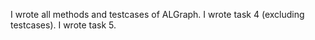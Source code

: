 I wrote all methods and testcases of ALGraph.
I wrote task 4 (excluding testcases).
I wrote task 5.
